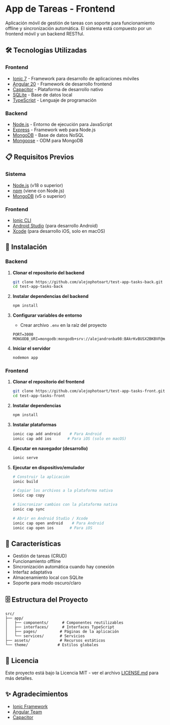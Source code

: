 # App de Tareas - Frontend

Aplicación móvil de gestión de tareas con soporte para funcionamiento offline y sincronización automática. El sistema está compuesto por un frontend móvil y un backend RESTful.

## 🛠 Tecnologías Utilizadas

### Frontend

- [Ionic 7](https://ionicframework.com/) - Framework para desarrollo de aplicaciones móviles
- [Angular 20](https://angular.io/) - Framework de desarrollo frontend
- [Capacitor](https://capacitorjs.com/) - Plataforma de desarrollo nativo
- [SQLite](https://www.sqlite.org/) - Base de datos local
- [TypeScript](https://www.typescriptlang.org/) - Lenguaje de programación

### Backend
- [Node.js](https://nodejs.org/) - Entorno de ejecución para JavaScript
- [Express](https://expressjs.com/) - Framework web para Node.js
- [MongoDB](https://www.mongodb.com/) - Base de datos NoSQL
- [Mongoose](https://mongoosejs.com/) - ODM para MongoDB

## 📋 Requisitos Previos

### Sistema
- [Node.js](https://nodejs.org/) (v18 o superior)
- [npm](https://www.npmjs.com/) (viene con Node.js)
- [MongoDB](https://www.mongodb.com/try/download/community) (v5 o superior)

### Frontend
- [Ionic CLI](https://ionicframework.com/docs/cli)
- [Android Studio](https://developer.android.com/studio) (para desarrollo Android)
- [Xcode](https://developer.apple.com/xcode/) (para desarrollo iOS, solo en macOS)

## 🚀 Instalación

### Backend
1. **Clonar el repositorio del backend**
   ```bash
   git clone https://github.com/alejophotoart/test-app-tasks-back.git
   cd test-app-tasks-back
   ```

2. **Instalar dependencias del backend**
   ```bash
   npm install
   ```

3. **Configurar variables de entorno**
   - Crear archivo `.env` en la raíz del proyecto
   ```env
   PORT=3000
   MONGODB_URI=mongodb:mongodb+srv://alejandronba98:BAkrKvBUSX2BKBVF@miclustershop.akjbkuj.mongodb.net/tasksDB
   ```

4. **Iniciar el servidor**
   ```bash
   nodemon app
   ```

### Frontend
1. **Clonar el repositorio del frontend**
   ```bash
   git clone https://github.com/alejophotoart/test-app-tasks-front.git
   cd test-app-tasks-front
   ```

2. **Instalar dependencias**
   ```bash
   npm install
   ```

3. **Instalar plataformas**
   ```bash
   ionic cap add android    # Para Android
   ionic cap add ios       # Para iOS (solo en macOS)
   ```

4. **Ejecutar en navegador (desarrollo)**
   ```bash
   ionic serve
   ```

5. **Ejecutar en dispositivo/emulador**
   ```bash
   # Construir la aplicación
   ionic build
   
   # Copiar los archivos a la plataforma nativa
   ionic cap copy
   
   # Sincronizar cambios con la plataforma nativa
   ionic cap sync
   
   # Abrir en Android Studio / Xcode
   ionic cap open android    # Para Android
   ionic cap open ios       # Para iOS
   ```

## 📱 Características

- Gestión de tareas (CRUD)
- Funcionamiento offline
- Sincronización automática cuando hay conexión
- Interfaz adaptativa
- Almacenamiento local con SQLite
- Soporte para modo oscuro/claro

## 🗄️ Estructura del Proyecto

```
src/
├── app/
│   ├── components/      # Componentes reutilizables
│   ├── interfaces/      # Interfaces TypeScript
│   ├── pages/          # Páginas de la aplicación
│   └── services/       # Servicios
├── assets/             # Recursos estáticos
└── theme/             # Estilos globales
```

## 📄 Licencia

Este proyecto está bajo la Licencia MIT - ver el archivo [LICENSE.md](LICENSE.md) para más detalles.

## ✨ Agradecimientos

- [Ionic Framework](https://ionicframework.com/)
- [Angular Team](https://angular.io/)
- [Capacitor](https://capacitorjs.com/)

